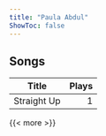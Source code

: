 ```yaml
---
title: "Paula Abdul"
ShowToc: false
---
```


## Songs
Title | Plays 
----- | -----: 
Straight Up | 1

{{< more >}}